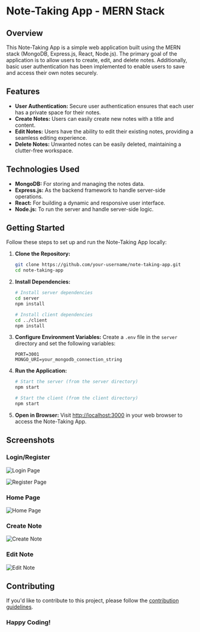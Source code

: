 # Note-Taking App - MERN Stack

## Overview

This Note-Taking App is a simple web application built using the MERN stack (MongoDB, Express.js, React, Node.js). The primary goal of the application is to allow users to create, edit, and delete notes. Additionally, basic user authentication has been implemented to enable users to save and access their own notes securely.

## Features

- **User Authentication:** Secure user authentication ensures that each user has a private space for their notes.
- **Create Notes:** Users can easily create new notes with a title and content.
- **Edit Notes:** Users have the ability to edit their existing notes, providing a seamless editing experience.
- **Delete Notes:** Unwanted notes can be easily deleted, maintaining a clutter-free workspace.

## Technologies Used

- **MongoDB:** For storing and managing the notes data.
- **Express.js:** As the backend framework to handle server-side operations.
- **React:** For building a dynamic and responsive user interface.
- **Node.js:** To run the server and handle server-side logic.

## Getting Started

Follow these steps to set up and run the Note-Taking App locally:

1. **Clone the Repository:**
   ```bash
   git clone https://github.com/your-username/note-taking-app.git
   cd note-taking-app
   ```

2. **Install Dependencies:**
   ```bash
   # Install server dependencies
   cd server
   npm install

   # Install client dependencies
   cd ../client
   npm install
   ```

3. **Configure Environment Variables:**
   Create a `.env` file in the `server` directory and set the following variables:
   ```env
   PORT=3001
   MONGO_URI=your_mongodb_connection_string
   ```

4. **Run the Application:**
   ```bash
   # Start the server (from the server directory)
   npm start

   # Start the client (from the client directory)
   npm start
   ```

5. **Open in Browser:**
   Visit [http://localhost:3000](http://localhost:3000) in your web browser to access the Note-Taking App.

## Screenshots

### Login/Register
![Login Page](https://github.com/parthasarathy27/Notes-Taking-App/assets/83574852/f11dfa2b-59f3-4f9b-8e80-8bab3dc90c9e)

![Register Page](https://github.com/parthasarathy27/Notes-Taking-App/assets/83574852/65f0022f-72ea-4322-a92a-a467ef01d177)

### Home Page
![Home Page](https://github.com/parthasarathy27/Notes-Taking-App/assets/83574852/c96264ee-a8ff-420e-94ca-19d1ab036818)

### Create Note
![Create Note](https://github.com/parthasarathy27/Notes-Taking-App/assets/83574852/fdd9a445-26f7-4391-bd1d-52c9fdb336cf)

### Edit Note
![Edit Note](https://github.com/parthasarathy27/Notes-Taking-App/assets/83574852/0ed6444f-d092-47d1-aa48-2a233e654610)

## Contributing

If you'd like to contribute to this project, please follow the [contribution guidelines](CONTRIBUTING.md).

### Happy Coding!

